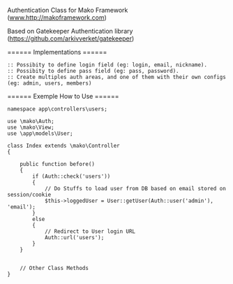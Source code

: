 Authentication Class for Mako Framework (www.http://makoframework.com)

Based on Gatekeeper Authentication library (https://github.com/arkivverket/gatekeeper)


====== Implementations ======

    :: Possibity to define login field (eg: login, email, nickname).
    :: Possibity to define pass field (eg: pass, password).
    :: Create multiples auth areas, and one of them with their own configs (eg: admin, users, members)


====== Exemple How to Use ======

    namespace app\controllers\users;
    
    use \mako\Auth;
    use \mako\View;
    use \app\models\User;
    
    class Index extends \mako\Controller
    {

        public function before()
        { 
            if (Auth::check('users'))
            {
                // Do Stuffs to load user from DB based on email stored on session/cookie
                $this->loggedUser = User::getUser(Auth::user('admin'), 'email'); 
            }
            else
            {
                // Redirect to User login URL
                Auth::url('users');
            }
        }
        
        
        // Other Class Methods
    }
